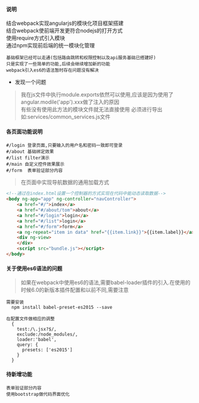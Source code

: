 #### 说明
结合webpack实现angularjs的模块化项目框架搭建  
结合webpack使前端开发更符合nodejs的打开方式  
使用require方式引入模块  
通过npm实现前后端的统一模块化管理  
```
基础框架已经可以走通(包括路由跳转和权限控制以及api服务基础已搭建好)
只是实现了一些简单的功能,后续会继续增加新的功能
webpack引入es6的语法暂时存在问题没有解决
```
* 发现一个问题
> 我在js文件中执行module.exports依然可以使用,应该是因为使用了angular.modile('app').xxx做了注入的原因  
有些没有使用此方法的模块文件就无法直接使用 必须进行导出如:services/common_services.js文件

#### 各页面功能说明
```
#/login 登录页面,只要输入的用户名和密码一致即可登录
#/about 基础绑定效果
#/list filter演示
#/main 自定义控件效果展示
#/form  表单验证部分内容
```

> 在页面中实现导航数据的通用加载方式
```html
<!--通过在index.html设置一个控制器的方式实现在代码中能动态读取数据-->
<body ng-app="app" ng-controller="navController">
    <a href="#/">index</a>
    <a href="#/about/tom">about</a>
    <a href="#/login">login</a>
    <a href="#/list">login</a>
    <a href="#/form">form</a>
    <a ng-repeat="item in data" href="{{item.link}}">{{item.label}}</a>
    <div ng-view>
    </div>
    <script src="bundle.js"></script>
</body>
```

#### 关于使用es6语法的问题

> 如果在webpack中使用es6的语法,需要babel-loader插件的引入.在使用的时候6.0的新版本插件配置和以前不同,需要注意

```
需要安装
  npm install babel-preset-es2015 --save

在配置文件做相应的调整
  {
    test:/\.jsx?$/,
    exclude:/node_modules/,
    loader:'babel',
    query: {
      presets: ['es2015']
    }
  }
```

#### 待新增功能
```
表单验证部分内容
使用bootstrap做代码界面优化
```
